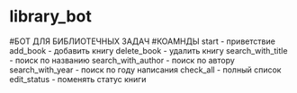 # library_bot
#БОТ ДЛЯ БИБЛИОТЕЧНЫХ ЗАДАЧ
#КОАМНДЫ
start - приветствие 
add_book - добавить книгу
delete_book - удалить книгу
search_with_title - поиск по названию 
search_with_author - поиск по автору
search_with_year - поиск по году написания
check_all - полный список
edit_status - поменять статус книги
